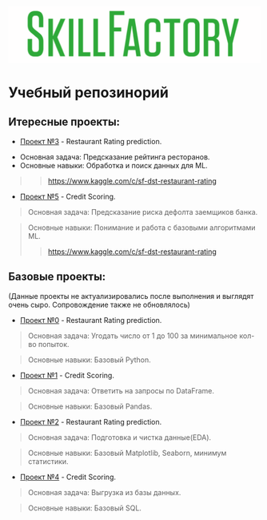 ![Title PNG "SkillFactory"](https://github.com/blinnikov-ae/skillfactory_rds/blob/master/skillfactory_logo.png)
# Учебный репозинорий

## Итересные проекты:

- [Проект №3](module_3) - Restaurant Rating prediction.
* Основная задача: Предсказание рейтинга ресторанов.
* Основные навыки: Обработка и поиск данных для ML.
>> https://www.kaggle.com/c/sf-dst-restaurant-rating

- [Проект №5](module_5) - Credit Scoring.
>Основная задача: Предсказание риска дефолта заемщиков банка.

>Основные навыки: Понимание и работа с базовыми алгоритмами ML.
>> https://www.kaggle.com/c/sf-dst-restaurant-rating

## Базовые проекты:

(Данные проекты не актуализировались после выполнения и выглядят очень сыро. Сопровождение также не обновлялось)

- [Проект №0](module_0) - Restaurant Rating prediction.
>Основная задача: Угодать число от 1 до 100 за минимальное кол-во попыток.

>Основные навыки: Базовый Python.

- [Проект №1](module_1) - Credit Scoring.
>Основная задача: Ответить на запросы по DataFrame.

>Основные навыки: Базовый Pandas.

- [Проект №2](module_2) - Restaurant Rating prediction.
>Основная задача: Подготовка и чистка данные(EDA).

>Основные навыки: Базовый Matplotlib, Seaborn, минимум статистики.

- [Проект №4](module_4) - Credit Scoring.
>Основная задача: Выгрузка из базы данных.

>Основные навыки: Базовый SQL.